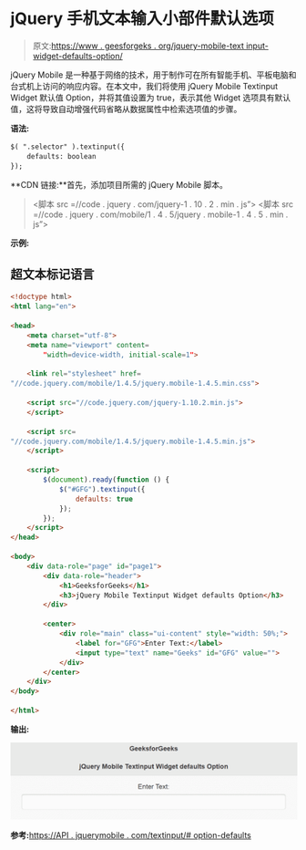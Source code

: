 # jQuery 手机文本输入小部件默认选项

> 原文:[https://www . geesforgeks . org/jquery-mobile-text input-widget-defaults-option/](https://www.geeksforgeeks.org/jquery-mobile-textinput-widget-defaults-option/)

jQuery Mobile 是一种基于网络的技术，用于制作可在所有智能手机、平板电脑和台式机上访问的响应内容。在本文中，我们将使用 jQuery Mobile Textinput Widget 默认值 Option，并将其值设置为 true，表示其他 Widget 选项具有默认值，这将导致自动增强代码省略从数据属性中检索选项值的步骤。

**语法:**

```html
$( ".selector" ).textinput({
    defaults: boolean
});
```

**CDN 链接:**首先，添加项目所需的 jQuery Mobile 脚本。

> <link rel="”stylesheet”" href="”//code.jquery.com/mobile/1.4.5/jquery.mobile-1.4.5.min.css”">
> <脚本 src =//code . jquery . com/jquery-1 . 10 . 2 . min . js”></脚本>
> <脚本 src =//code . jquery . com/mobile/1 . 4 . 5/jquery . mobile-1 . 4 . 5 . min . js”></脚本>

**示例:**

## 超文本标记语言

```html
<!doctype html>
<html lang="en">

<head>
    <meta charset="utf-8">
    <meta name="viewport" content=
        "width=device-width, initial-scale=1">

    <link rel="stylesheet" href=
"//code.jquery.com/mobile/1.4.5/jquery.mobile-1.4.5.min.css">

    <script src="//code.jquery.com/jquery-1.10.2.min.js">
    </script>

    <script src=
"//code.jquery.com/mobile/1.4.5/jquery.mobile-1.4.5.min.js">
    </script>

    <script>
        $(document).ready(function () {
            $("#GFG").textinput({
                defaults: true
            });
        });
    </script>
</head>

<body>
    <div data-role="page" id="page1">
        <div data-role="header">
            <h1>GeeksforGeeks</h1>
            <h3>jQuery Mobile Textinput Widget defaults Option</h3>
        </div>

        <center>
            <div role="main" class="ui-content" style="width: 50%;">
                <label for="GFG">Enter Text:</label>
                <input type="text" name="Geeks" id="GFG" value="">
            </div>
        </center>
    </div>
</body>

</html>
```

**输出:**

![](img/417101219bb3a619d9dccfab6ab72e23.png)

**参考:**[https://API . jquerymobile . com/textinput/# option-defaults](https://api.jquerymobile.com/textinput/#option-defaults)